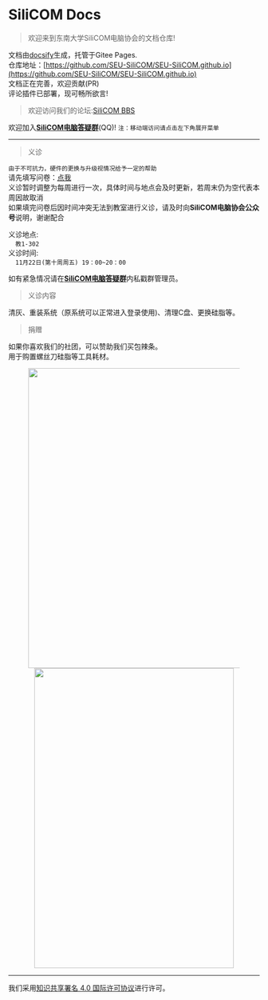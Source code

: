 # SiliCOM Docs

> 欢迎来到东南大学SiliCOM电脑协会的文档仓库!  

文档由[docsify](https://docsify.js.org/)生成，托管于Gitee Pages.  
仓库地址：[https://github.com/SEU-SiliCOM/SEU-SiliCOM.github.io](https://github.com/SEU-SiliCOM/SEU-SiliCOM.github.io)  
文档正在完善，欢迎贡献(PR)  
评论插件已部署，现可畅所欲言!  

> 欢迎访问我们的论坛:[SiliCOM BBS](https://rtfm.top/)

欢迎加入[**SiliCOM电脑答疑群**](https://qm.qq.com/cgi-bin/qm/qr?k=mAa_jeGQf3mkVqX0DBVvOmHzWXnSUcRB&jump_from=webapi&authKey=dCZkjIlbEIClYvl3ziEV2tb+QO8zGiuSzgpwNj7ckAPpeLKn3h66tY+McKgyTAqB)(QQ)! 
`注：移动端访问请点击左下角展开菜单`  

***
> 义诊  
  
`由于不可抗力，硬件的更换与升级视情况给予一定的帮助`  
请先填写问卷：[点我](https://docs.qq.com/form/page/DSnBqUnpFeW1acU1S?_w_tencentdocx_form=1)  
义诊暂时调整为每周进行一次，具体时间与地点会及时更新，若周末仍为空代表本周因故取消 
<br>如果填完问卷后因时间冲突无法到教室进行义诊，请及时向**SiliCOM电脑协会公众号**说明，谢谢配合
<br>

义诊地点:<br>
  &emsp;`教1-302 `<br>
义诊时间:<br>
  &emsp;`11月22日(第十周周五) 19：00~20：00`<br>

如有紧急情况请在[**SiliCOM电脑答疑群**](https://qm.qq.com/cgi-bin/qm/qr?k=mAa_jeGQf3mkVqX0DBVvOmHzWXnSUcRB&jump_from=webapi&authKey=dCZkjIlbEIClYvl3ziEV2tb+QO8zGiuSzgpwNj7ckAPpeLKn3h66tY+McKgyTAqB)内私戳群管理员。  

>义诊内容

清灰、重装系统（原系统可以正常进入登录使用)、清理C盘、更换硅脂等。

<!--如急需维修可尝试联系[急诊名单](https://docs.qq.com/sheet/DVmVzcFhyTE5BRWZT?tab=BB08J2) -->

<!--本协会目前对急诊与义诊的工作范围划分如下<img src="https://s2.loli.net/2022/11/27/SLw3yNGM5VOQzcU.png" width = "900" height = "300"/>-->

> 捐赠  

如果你喜欢我们的社团，可以赞助我们买包辣条。  
用于购置螺丝刀硅脂等工具耗材。  
<center>
<figure>
<img src="https://s2.loli.net/2024/10/06/odV5PMSCUavGBAR.png" width = "440" height = "600"/>
<img src="https://s2.loli.net/2024/10/06/TqFICtodnxKjzeg.png" width = "400" height = "600"/>
</figure>
</center>
<!-- <font face="微软雅黑" color=red size=6>拆机属于风险操作，请务必认真阅读问卷内容。如求万无一失请去售后寻求专业人士帮助。</font> -->  

***
<a rel="license" href="http://creativecommons.org/licenses/by/4.0/"></a>我们采用<a rel="license" href="http://creativecommons.org/licenses/by/4.0/deed.zh">知识共享署名 4.0 国际许可协议</a>进行许可。  
